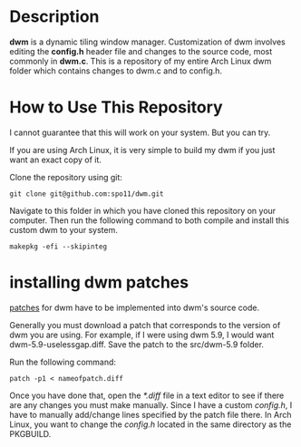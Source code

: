 # Description
**dwm** is a dynamic tiling window manager. Customization of dwm involves editing the __config.h__ header file and changes to the source code, most commonly in __dwm.c__. This is a repository of my entire Arch Linux dwm folder which contains changes to dwm.c and to config.h. 

# How to Use This Repository
I cannot guarantee that this will work on your system. But you can try. 

If you are using Arch Linux, it is very simple to build my dwm if you just want an exact copy of it.

Clone the repository using git: 

```
git clone git@github.com:spo11/dwm.git
```

Navigate to this folder in which you have cloned this repository on your computer. Then run the following command to both compile and install this custom dwm to your system. 

```
makepkg -efi --skipinteg
```

# installing dwm patches
[patches](http://dwm.suckless.org/patches/) for dwm have to be implemented into dwm's source code. 

Generally you must download a patch that corresponds to the version of dwm you are using. For example, if I were using dwm 5.9, I would want dwm-5.9-uselessgap.diff. Save the patch to the src/dwm-5.9 folder. 

Run the following command:
```
patch -p1 < nameofpatch.diff
```
 
Once you have done that, open the _*.diff_ file in a text editor to see if there are any changes you must make manually. Since I have a custom _config.h_, I have to manually add/change lines specified by the patch file there. In Arch Linux, you want to change the _config.h_ located in the same directory as the PKGBUILD. 
